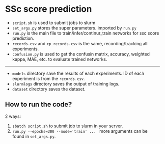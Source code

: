 # SSc score prediction

* `script.sh` is used to submit jobs to slurm
* `set_args.py` stores the super parameters. imported by `run.py`
* `run.py` is the main file to train/infer/continur_train networks for ssc score prediction.
* `records.csv` and `cp_records.csv` is the same, recording/tracking all experiments.
* `confusion.py` is used to get the confusin matrix, accuracy, weighted kappa, MAE, etc. to evaluate trained networks.
------
* `models` directory save the results of each experiments. ID of each experiment is from the `records.csv`.
* `slurmlogs` directory saves the output of training logs.
* `dataset` directory saves the dataset.

## How to run the code?
2 ways:
1. `sbatch script.sh` to submit job to slurm in your server.
2. `run.py --epochs=300 --mode='train' ... ` more arguments can be found in `set_args.py`.

